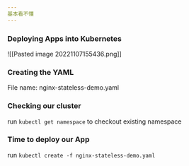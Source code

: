 ```yaml
---
基本看不懂
---
```

### Deploying Apps into Kubernetes
![[Pasted image 20221107155436.png]]

### Creating the YAML
File name: nginx-stateless-demo.yaml

### Checking our cluster
run `kubectl get namespace` to checkout existing namespace

### Time to deploy our App
run `kubectl create -f nginx-stateless-demo.yaml`